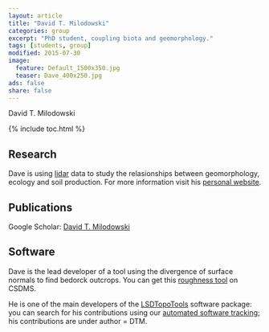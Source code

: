 ```yaml
---
layout: article
title: "David T. Milodowski"
categories: group
excerpt: "PhD student, coupling biota and geomorphology."
tags: [students, group]
modified: 2015-07-30
image:
  feature: Default_1500x350.jpg
  teaser: Dave_400x250.jpg
ads: false
share: false
---
```


David T. Milodowski

{% include toc.html %}

## Research

  Dave is using [lidar](https://en.wikipedia.org/wiki/Lidar) data to study the relasionships between geomorphology, ecology and soil production. For more information visit his [personal website](http://www.geos.ed.ac.uk/homes/s1143956/).

## Publications

  Google Scholar: [David T. Milodowski](https://scholar.google.co.uk/citations?user=ay1R3UgAAAAJ&hl=en)

## Software

  Dave is the lead developer of a tool using the divergence of surface normals to find bedorck outcrops. You can get this [roughness tool](http://csdms.colorado.edu/wiki/Model:SurfaceRoughness) on CSDMS. 

  He is one of the main developers of the [LSDTopoTools](http://lsdtopotools.github.io/) software package: you can search for his contributions using our [automated software tracking](http://www.geos.ed.ac.uk/~s0675405/LSD_Docs/index.html); his contributions are under author = DTM. 

